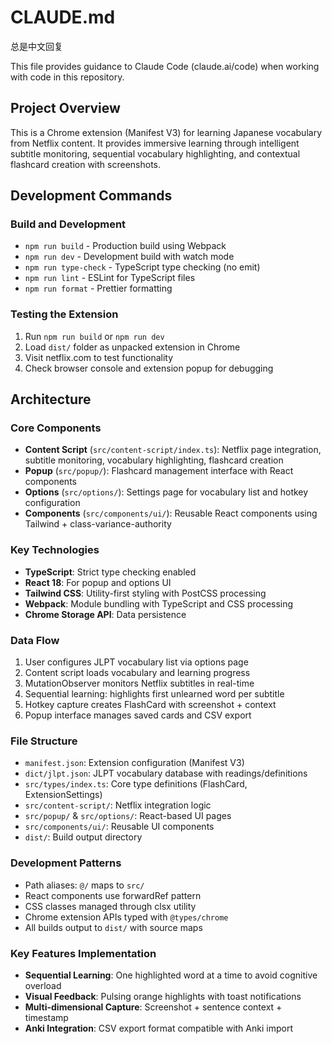 # CLAUDE.md

总是中文回复

This file provides guidance to Claude Code (claude.ai/code) when working with code in this repository.

## Project Overview

This is a Chrome extension (Manifest V3) for learning Japanese vocabulary from Netflix content. It provides immersive learning through intelligent subtitle monitoring, sequential vocabulary highlighting, and contextual flashcard creation with screenshots.

## Development Commands

### Build and Development

- `npm run build` - Production build using Webpack
- `npm run dev` - Development build with watch mode
- `npm run type-check` - TypeScript type checking (no emit)
- `npm run lint` - ESLint for TypeScript files
- `npm run format` - Prettier formatting

### Testing the Extension

1. Run `npm run build` or `npm run dev`
2. Load `dist/` folder as unpacked extension in Chrome
3. Visit netflix.com to test functionality
4. Check browser console and extension popup for debugging

## Architecture

### Core Components

- **Content Script** (`src/content-script/index.ts`): Netflix page integration, subtitle monitoring, vocabulary highlighting, flashcard creation
- **Popup** (`src/popup/`): Flashcard management interface with React components
- **Options** (`src/options/`): Settings page for vocabulary list and hotkey configuration
- **Components** (`src/components/ui/`): Reusable React components using Tailwind + class-variance-authority

### Key Technologies

- **TypeScript**: Strict type checking enabled
- **React 18**: For popup and options UI
- **Tailwind CSS**: Utility-first styling with PostCSS processing
- **Webpack**: Module bundling with TypeScript and CSS processing
- **Chrome Storage API**: Data persistence

### Data Flow

1. User configures JLPT vocabulary list via options page
2. Content script loads vocabulary and learning progress
3. MutationObserver monitors Netflix subtitles in real-time
4. Sequential learning: highlights first unlearned word per subtitle
5. Hotkey capture creates FlashCard with screenshot + context
6. Popup interface manages saved cards and CSV export

### File Structure

- `manifest.json`: Extension configuration (Manifest V3)
- `dict/jlpt.json`: JLPT vocabulary database with readings/definitions
- `src/types/index.ts`: Core type definitions (FlashCard, ExtensionSettings)
- `src/content-script/`: Netflix integration logic
- `src/popup/` & `src/options/`: React-based UI pages
- `src/components/ui/`: Reusable UI components
- `dist/`: Build output directory

### Development Patterns

- Path aliases: `@/` maps to `src/`
- React components use forwardRef pattern
- CSS classes managed through clsx utility
- Chrome extension APIs typed with `@types/chrome`
- All builds output to `dist/` with source maps

### Key Features Implementation

- **Sequential Learning**: One highlighted word at a time to avoid cognitive overload
- **Visual Feedback**: Pulsing orange highlights with toast notifications
- **Multi-dimensional Capture**: Screenshot + sentence context + timestamp
- **Anki Integration**: CSV export format compatible with Anki import

